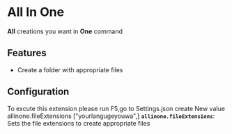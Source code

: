 # All In One

**All** creations you want in **One** command

## Features

- Create a folder with appropriate files 

## Configuration
To excute this extension please run F5,go to Settings.json 
create New value 
allinone.fileExtensions ["yourlangugeyouwa",]
**`allinone.fileExtensions`**: Sets the file extensions to create appropriate files 

